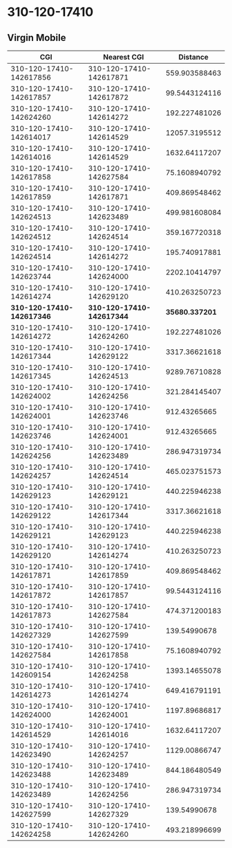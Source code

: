 # 310-120-17410
## Virgin Mobile


| CGI | Nearest CGI | Distance |
|-----|-------------|----------|
| 310-120-17410-142617856 | 310-120-17410-142617871 | 559.903588463 |
| 310-120-17410-142617857 | 310-120-17410-142617872 | 99.5443124116 |
| 310-120-17410-142624260 | 310-120-17410-142614272 | 192.227481026 |
| 310-120-17410-142614017 | 310-120-17410-142614529 | 12057.3195512 |
| 310-120-17410-142614016 | 310-120-17410-142614529 | 1632.64117207 |
| 310-120-17410-142617858 | 310-120-17410-142627584 | 75.1608940792 |
| 310-120-17410-142617859 | 310-120-17410-142617871 | 409.869548462 |
| 310-120-17410-142624513 | 310-120-17410-142623489 | 499.981608084 |
| 310-120-17410-142624512 | 310-120-17410-142624514 | 359.167720318 |
| 310-120-17410-142624514 | 310-120-17410-142614272 | 195.740917881 |
| 310-120-17410-142623744 | 310-120-17410-142624000 | 2202.10414797 |
| 310-120-17410-142614274 | 310-120-17410-142629120 | 410.263250723 |
| **310-120-17410-142617346** | **310-120-17410-142617344** | **35680.337201** |
| 310-120-17410-142614272 | 310-120-17410-142624260 | 192.227481026 |
| 310-120-17410-142617344 | 310-120-17410-142629122 | 3317.36621618 |
| 310-120-17410-142617345 | 310-120-17410-142624513 | 9289.76710828 |
| 310-120-17410-142624002 | 310-120-17410-142624256 | 321.284145407 |
| 310-120-17410-142624001 | 310-120-17410-142623746 | 912.43265665 |
| 310-120-17410-142623746 | 310-120-17410-142624001 | 912.43265665 |
| 310-120-17410-142624256 | 310-120-17410-142623489 | 286.947319734 |
| 310-120-17410-142624257 | 310-120-17410-142624514 | 465.023751573 |
| 310-120-17410-142629123 | 310-120-17410-142629121 | 440.225946238 |
| 310-120-17410-142629122 | 310-120-17410-142617344 | 3317.36621618 |
| 310-120-17410-142629121 | 310-120-17410-142629123 | 440.225946238 |
| 310-120-17410-142629120 | 310-120-17410-142614274 | 410.263250723 |
| 310-120-17410-142617871 | 310-120-17410-142617859 | 409.869548462 |
| 310-120-17410-142617872 | 310-120-17410-142617857 | 99.5443124116 |
| 310-120-17410-142617873 | 310-120-17410-142627584 | 474.371200183 |
| 310-120-17410-142627329 | 310-120-17410-142627599 | 139.54990678 |
| 310-120-17410-142627584 | 310-120-17410-142617858 | 75.1608940792 |
| 310-120-17410-142609154 | 310-120-17410-142624258 | 1393.14655078 |
| 310-120-17410-142614273 | 310-120-17410-142614274 | 649.416791191 |
| 310-120-17410-142624000 | 310-120-17410-142624001 | 1197.89686817 |
| 310-120-17410-142614529 | 310-120-17410-142614016 | 1632.64117207 |
| 310-120-17410-142623490 | 310-120-17410-142624257 | 1129.00866747 |
| 310-120-17410-142623488 | 310-120-17410-142623489 | 844.186480549 |
| 310-120-17410-142623489 | 310-120-17410-142624256 | 286.947319734 |
| 310-120-17410-142627599 | 310-120-17410-142627329 | 139.54990678 |
| 310-120-17410-142624258 | 310-120-17410-142624260 | 493.218996699 |
